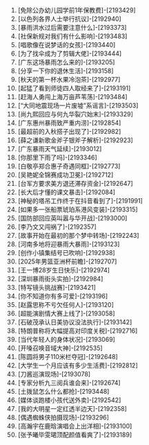 
1. [免除公办幼儿园学前1年保教费]-[2193429]
1. [以色列各界人士举行抗议]-[2192940]
1. [暴雨洪水过后需要注意什么]-[2193373]
1. [社保新规对我们有什么影响]-[2193483]
1. [唱歌像在说梦话的女孩]-[2193440]
1. [为了找伞成为了剪辑大佬]-[2193444]
1. [广东这场暴雨怎么来的]-[2193205]
1. [分享一下你的退休生活]-[2193158]
1. [秋天的第一杯水果冷泡茶]-[2192977]
1. [起猛了看到师徒四人取经来了]-[2193191]
1. [赶海人勇闯上海万亩芦苇荡]-[2193484]
1. [“大同地震现场一片废墟”系谣言]-[2193503]
1. [尚九熙回应与何九华裂穴始末]-[2193329]
1. [广东惠州暴雨致严重内涝]-[2192854]
1. [最超前的入秋搭子出现了]-[2192982]
1. [薛之谦新歌金斧子银斧子解析]-[2192923]
1. [广东暴雨天气延续]-[2193012]
1. [你那里下雨了吗]-[2193346]
1. [白敬亭郑合惠子奇遇同框]-[2192773]
1. [吴艳妮全锦赛成功卫冕]-[2192712]
1. [台军方要求美方退还滞存资金]-[2192647]
1. [长大后才懂的课文暴击]-[2192084]
1. [神秘的塔吊工作终于在抖音看到了]-[2191991]
1. [如果多一张船票琥珀系港风变装]-[2193315]
1. [国防部回应英叫嚣与华开战]-[2193000]
1. [李乃文又闯祸了]-[2192357]
1. [故事开始在最初的那个梦中转场]-[2192243]
1. [河南多地将迎暴雨大暴雨]-[2193123]
1. [创作小镇集结号已吹响]-[2192938]
1. [2025年男篮亚洲杯前瞻]-[2192707]
1. [王一博28岁生日快乐]-[2192974]
1. [深圳暴雨街头实拍]-[2192984]
1. [特写镜头挑战赛]-[2193421]
1. [你不知道你有多可爱]-[2193196]
1. [赵露思称不亏欠任何人]-[2193120]
1. [超能演剧情大赛上线了]-[2193058]
1. [石破茂承认日美协议没法执行]-[2193142]
1. [特朗普称将大幅提高对印度关税]-[2192716]
1. [当代年轻人的身体状况]-[2193069]
1. [开嗓召唤音域大神]-[2192535]
1. [陈圆将男子110米栏夺冠]-[2192648]
1. [大学生一个月应该有多少生活费]-[2192812]
1. [刀酱巡演现场]-[2193078]
1. [专家分析九三阅兵谁会来]-[2192674]
1. [土拨鼠怎么什么都抢]-[2193448]
1. [媒体谈跑楼小孩代送外卖]-[2192542]
1. [我的大明星一定红透半边天]-[2192358]
1. [偶遇蜘蛛侠拍摄现场]-[2193296]
1. [高瀚宇在鹿晗演唱会上出洋相]-[2193100]
1. [张予曦毕雯珺顶配颜值看爽了]-[2193189]